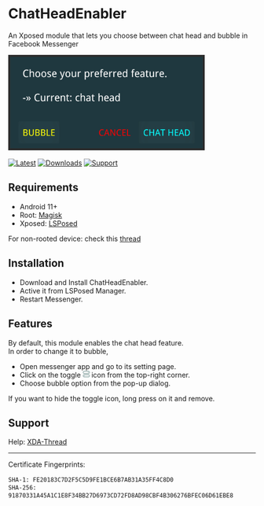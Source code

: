 ChatHeadEnabler
===============
An Xposed module that lets you choose between chat head and bubble in Facebook Messenger

<picture><img src="res/screenshot.png" width=400/></picture>

[![Latest](https://img.shields.io/github/v/release/NeonOrbit/ChatHeadEnabler?color=darkcyan&label=Latest&logo=Github&cacheSeconds=86400)](https://github.com/NeonOrbit/ChatHeadEnabler/releases/latest)
[![Downloads](https://img.shields.io/badge/dynamic/json?color=blue&label=Downloads&query=stotal&url=https://raw.githubusercontent.com/NeonOrbit/Files/dl-stats/ChatHeadEnabler.json&cacheSeconds=86400)](https://raw.githubusercontent.com/NeonOrbit/Files/dl-stats/ChatHeadEnabler.json)
[![Support](https://img.shields.io/badge/Support-XDA-royalblue)](https://forum.xda-developers.com/t/4305391)

Requirements
------------
- Android 11+
- Root: [Magisk](https://github.com/topjohnwu/Magisk)
- Xposed: [LSPosed](https://github.com/LSPosed/LSPosed)

For non-rooted device: check this [thread](https://forum.xda-developers.com/t/4331215)

Installation
------------
- Download and Install ChatHeadEnabler.
- Active it from LSPosed Manager.
- Restart Messenger.

Features
--------
By default, this module enables the chat head feature.  
In order to change it to bubble,
- Open messenger app and go to its setting page.
- Click on the toggle <picture><img src="res/toggle.png" height="14"/></picture> icon from the top-right corner.
- Choose bubble option from the pop-up dialog.

If you want to hide the toggle icon, long press on it and remove.

Support
-------
Help: [XDA-Thread](https://forum.xda-developers.com/t/4305391)

------------
Certificate Fingerprints:
```
SHA-1: FE20183C7D2F5C5D9FE1BCE6B7AB31A35FF4C8D0
SHA-256: 91870331A45A1C1E8F34BB27D6973CD72FD8AD98CBF4B306276BFEC06D61EBE8
```
